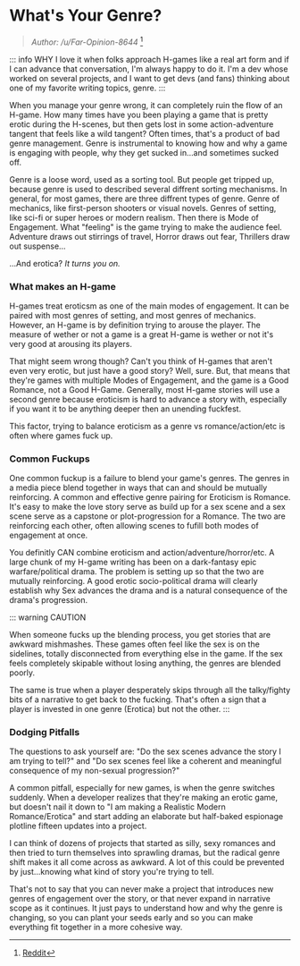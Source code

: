 # What's Your Genre?

> _Author: /u/Far-Opinion-8644_ [^1]

::: info WHY
I love it when folks approach H-games like a real art form and if I can advance that conversation, I'm always happy to do it. I'm a dev whose worked on several projects, and I want to get devs (and fans) thinking about one of my favorite writing topics, genre.
:::

When you manage your genre wrong, it can completely ruin the flow of an H-game. How many times have you been playing a game that is pretty erotic during the H-scenes, but then gets lost in some action-adventure tangent that feels like a wild tangent? Often times, that's a product of bad genre management. Genre is instrumental to knowing how and why a game is engaging with people, why they get sucked in...and sometimes sucked off.

Genre is a loose word, used as a sorting tool. But people get tripped up, because genre is used to described several diffrent sorting mechanisms. In general, for most games, there are three diffrent types of genre. Genre of mechanics, like first-person shooters or visual novels. Genres of setting, like sci-fi or super heroes or modern realism. Then there is Mode of Engagement. What "feeling" is the game trying to make the audience feel. Adventure draws out stirrings of travel, Horror draws out fear, Thrillers draw out suspense...

...And erotica? _It turns you on._

### What makes an H-game

H-games treat eroticsm as one of the main modes of engagement. It can be paired with most genres of setting, and most genres of mechanics. However, an H-game is by definition trying to arouse the player. The measure of wether or not a game is a great H-game is wether or not it's very good at arousing its players.

That might seem wrong though? Can't you think of H-games that aren't even very erotic, but just have a good story? Well, sure. But, that means that they're games with multiple Modes of Engagement, and the game is a Good Romance, not a Good H-Game. Generally, most H-game stories will use a second genre because eroticism is hard to advance a story with, especially if you want it to be anything deeper then an unending fuckfest.

This factor, trying to balance eroticism as a genre vs romance/action/etc is often where games fuck up.

### Common Fuckups

One common fuckup is a failure to blend your game's genres. The genres in a media piece blend together in ways that can and should be mutually reinforcing. A common and effective genre pairing for Eroticism is Romance. It's easy to make the love story serve as build up for a sex scene and a sex scene serve as a capstone or plot-progression for a Romance. The two are reinforcing each other, often allowing scenes to fufill both modes of engagement at once.

You definitly CAN combine eroticism and action/adventure/horror/etc. A large chunk of my H-game writing has been on a dark-fantasy epic warfare/political drama. The problem is setting up so that the two are mutually reinforcing. A good erotic socio-political drama will clearly establish why Sex advances the drama and is a natural consequence of the drama's progression.

::: warning CAUTION

When someone fucks up the blending process, you get stories that are awkward mishmashes. These games often feel like the sex is on the sidelines, totally disconnected from everything else in the game. If the sex feels completely skipable without losing anything, the genres are blended poorly.

The same is true when a player desperately skips through all the talky/fighty bits of a narrative to get back to the fucking. That's often a sign that a player is invested in one genre (Erotica) but not the other.
:::

### Dodging Pitfalls

The questions to ask yourself are: "Do the sex scenes advance the story I am trying to tell?" and "Do sex scenes feel like a coherent and meaningful consequence of my non-sexual progression?"

A common pitfall, especially for new games, is when the genre switches suddenly. When a developer realizes that they're making an erotic game, but doesn't nail it down to "I am making a Realistic Modern Romance/Erotica" and start adding an elaborate but half-baked espionage plotline fifteen updates into a project.

I can think of dozens of projects that started as silly, sexy romances and then tried to turn themselves into sprawling dramas, but the radical genre shift makes it all come across as awkward. A lot of this could be prevented by just...knowing what kind of story you're trying to tell.

That's not to say that you can never make a project that introduces new genres of engagement over the story, or that never expand in narrative scope as it continues. It just pays to understand how and why the genre is changing, so you can plant your seeds early and so you can make everything fit together in a more cohesive way.

[^1]: [Reddit](https://www.reddit.com/r/lewdgames/comments/1ckt81m/devs_worskhop_whats_your_genre/)
